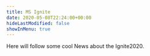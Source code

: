 ```yaml
---
title: MS Ignite
date: 2020-05-08T22:24:00+00:00
hideLastModified: false
showInMenu: true
---
```


Here will follow some cool News about the Ignite2020.